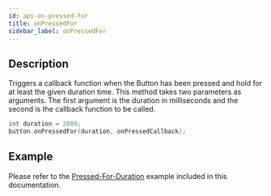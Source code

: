 ```yaml
---
id: api-on-pressed-for
title: onPressedFor
sidebar_label: onPressedFor
---
```




## Description

Triggers a callback function when the Button has been pressed and hold for at least the given duration time. This method takes two parameters as arguments. The first argument is the duration in milliseconds and the second is the callback function to be called.

```cpp
int duration = 2000;
button.onPressedFor(duration, onPressedCallback);
```

## Example

Please refer to the [Pressed-For-Duration](example-pressed-for-duration) example included in this documentation.